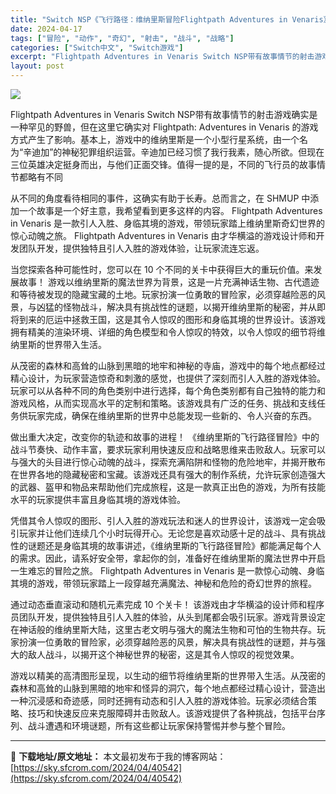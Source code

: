```yaml
---
title: "Switch NSP《飞行路径：维纳里斯冒险Flightpath Adventures in Venaris》英日文 277M"
date: 2024-04-17
tags: ["冒险", "动作", "奇幻", "射击", "战斗", "战略"]
categories: ["Switch中文", "Switch游戏"]
excerpt: "Flightpath Adventures in Venaris Switch NSP带有故事情节的射击游戏确实是一种罕见的野兽，但在这里它确实对 Flightpath: Adventures in Venaris 的游戏方式产生了影响。基本上，游戏中的维纳里斯是一个小型行星系统，由一个名为“辛迪加&hellip;"
layout: post
---
```


<img class="aligncenter" src="https://sky.sfcrom.com/wp-content/uploads/2024/04/20240417112711-9c276.jpeg" />

Flightpath Adventures in Venaris Switch NSP带有故事情节的射击游戏确实是一种罕见的野兽，但在这里它确实对 Flightpath: Adventures in Venaris 的游戏方式产生了影响。基本上，游戏中的维纳里斯是一个小型行星系统，由一个名为“辛迪加”的神秘犯罪组织运营。辛迪加已经习惯了我行我素，随心所欲。但现在三位英雄决定挺身而出，与他们正面交锋。值得一提的是，不同的飞行员的故事情节都略有不同

从不同的角度看待相同的事件，这确实有助于长寿。总而言之，在 SHMUP 中添加一个故事是一个好主意，我希望看到更多这样的内容。 Flightpath Adventures in Venaris 是一款引人入胜、身临其境的游戏，带领玩家踏上维纳里斯奇幻世界的惊心动魄之旅。 Flightpath Adventures in Venaris 由才华横溢的游戏设计师和开发团队开发，提供独特且引人入胜的游戏体验，让玩家流连忘返。

当您探索各种可能性时，您可以在 10 个不同的关卡中获得巨大的重玩价值。来发展故事！
游戏以维纳里斯的魔法世界为背景，这是一片充满神话生物、古代遗迹和等待被发现的隐藏宝藏的土地。玩家扮演一位勇敢的冒险家，必须穿越险恶的风景，与凶猛的怪物战斗，解决具有挑战性的谜题，以揭开维纳里斯的秘密，并从即将到来的厄运中拯救王国，这是其令人惊叹的图形和身临其境的世界设计。该游戏拥有精美的渲染环境、详细的角色模型和令人惊叹的特效，以令人惊叹的细节将维纳里斯的世界带入生活。

从茂密的森林和高耸的山脉到黑暗的地牢和神秘的寺庙，游戏中的每个地点都经过精心设计，为玩家营造惊奇和刺激的感觉，也提供了深刻而引人入胜的游戏体验。玩家可以从各种不同的角色类别中进行选择，每个角色类别都有自己独特的能力和游戏风格，从而实现高水平的定制和策略。该游戏具有广泛的任务、挑战和支线任务供玩家完成，确保在维纳里斯的世界中总能发现一些新的、令人兴奋的东西。

做出重大决定，改变你的轨迹和故事的进程！
《维纳里斯的飞行路径冒险》中的战斗节奏快、动作丰富，要求玩家利用快速反应和战略思维来击败敌人。玩家可以与强大的头目进行惊心动魄的战斗，探索充满陷阱和怪物的危险地牢，并揭开散布在世界各地的隐藏秘密和宝藏。该游戏还具有强大的制作系统，允许玩家创造强大的武器、盔甲和物品来帮助他们完成旅程，这是一款真正出色的游戏，为所有技能水平的玩家提供丰富且身临其境的游戏体验。

凭借其令人惊叹的图形、引人入胜的游戏玩法和迷人的世界设计，该游戏一定会吸引玩家并让他们连续几个小时玩得开心。无论您是喜欢动感十足的战斗、具有挑战性的谜题还是身临其境的故事讲述，《维纳里斯的飞行路径冒险》都能满足每个人的需求。因此，请系好安全带，拿起你的剑，准备好在维纳里斯的魔法世界中开启一生难忘的冒险之旅。 Flightpath Adventures in Venaris 是一款惊心动魄、身临其境的游戏，带领玩家踏上一段穿越充满魔法、神秘和危险的奇幻世界的旅程。

通过动态垂直滚动和随机元素完成 10 个关卡！
该游戏由才华横溢的设计师和程序员团队开发，提供独特且引人入胜的体验，从头到尾都会吸引玩家。游戏背景设定在神话般的维纳里斯大陆，这里古老文明与强大的魔法生物和可怕的生物共存。玩家扮演一位勇敢的冒险家，必须穿越险恶的风景，解决具有挑战性的谜题，并与强大的敌人战斗，以揭开这个神秘世界的秘密，这是其令人惊叹的视觉效果。

游戏以精美的高清图形呈现，以生动的细节将维纳里斯的世界带入生活。从茂密的森林和高耸的山脉到黑暗的地牢和怪异的洞穴，每个地点都经过精心设计，营造出一种沉浸感和奇迹感，同时还拥有动态和引人入胜的游戏体验。玩家必须结合策略、技巧和快速反应来克服障碍并击败敌人。该游戏提供了各种挑战，包括平台序列、战斗遭遇和环境谜题，所有这些都让玩家保持警惕并参与整个冒险。

---
📖 **下载地址/原文地址：** 本文最初发布于我的博客网站：[https://sky.sfcrom.com/2024/04/40542](https://sky.sfcrom.com/2024/04/40542)

